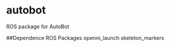 autobot
=======

ROS package for AutoBot

##Dependence
ROS Packages
openni_launch
skeleton_markers 
